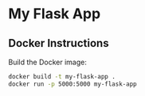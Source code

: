 # My Flask App

## Docker Instructions
Build the Docker image:
```bash
docker build -t my-flask-app .
docker run -p 5000:5000 my-flask-app

